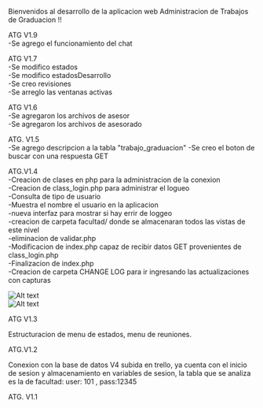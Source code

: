 Bienvenidos al desarrollo de la aplicacion web
Administracion de Trabajos de Graduacion !!

ATG V1.9<br>
-Se agrego el funcionamiento del chat <br>


ATG V1.7<br>
-Se modifico estados<br>
-Se modifico estadosDesarrollo<br>
-Se creo revisiones<br>
-Se arreglo las ventanas activas<br>


ATG V1.6<br>
-Se agregaron los archivos de asesor<br>
-Se agregaron los archivos de asesorado<br>


ATG. V1.5<br>
-Se agrego descripcion a la tabla "trabajo_graduacion"
-Se creo el boton de  buscar con una respuesta GET




ATG.V1.4<br />
-Creacion de clases en php para la administracion de la conexion<br />
-Creacion de class_login.php para administrar el logueo<br />
-Consulta de tipo de usuario<br />
-Muestra el nombre el usuario en la aplicacion<br />
-nueva interfaz para mostrar si hay errir de loggeo<br />
-creacion de carpeta facultad/ donde se almacenaran todos las vistas de este nivel<br />
-eliminacion de validar.php<br />
-Modificacion de index.php capaz de recibir datos GET provenientes de class_login.php<br />
-Finalizacion de index.php<br />
-Creacion de carpeta CHANGE LOG para ir ingresando las actualizaciones con capturas<br />

![Alt text](/screenshots/loggeo.png "Nuevo mensaje de logueo")
<br />
![Alt text](/screenshots/nombreDeUser.png "Identificacion de usuario")



ATG V1.3

Estructuracion de menu de estados, menu de reuniones.

ATG.V1.2

Conexion con la base de datos V4 subida en trello, ya cuenta con el inicio de sesion y almacenamiento
en variables de sesion, la tabla que se analiza es la de facultad: user: 101 , pass:12345

ATG. V1.1